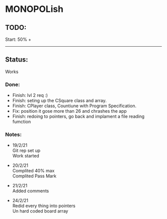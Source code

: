 # MONOPOLish

## TODO: 

Start: 50% +
 

 ---------------------------------------  


## Status:  

 Works  
 
### Done: 

- Finish: lvl 2 req :)
- Finish: seting up the CSquare class and array.
- Finish: CPlayer class, Countiune with Program Specification.
- Fix: position it gose more than 26 and chrashes the app
- Finish: redoing to pointers, go back and implament a file reading fumction


### Notes: 

- 19/2/21  
Git rep set up   
Work started  


- 20/2/21  
Complited 40% max  
Complited Pass Mark   


- 21/2/21    
Added comments    


- 24/2/21    
Redid every thing into pointers  
Un hard coded board array   
